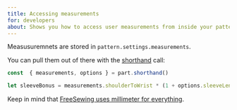 ```yaml
---
title: Accessing measurements
for: developers
about: Shows you how to access user measurements from inside your pattern
---
```


Measusuremnets are stored in `pattern.settings.measurements`.

You can pull them out of there with 
the [shorthand](/howtos/core/shorthand/) call:


```js
const  { measurements, options } = part.shorthand()

let sleeveBonus = measurements.shoulderToWrist * (1 + options.sleeveLengthBonus);
```

<Note>

Keep in mind that [FreeSewing uses millimeter for everything](/guides/overview/about/units/).

</Note>
